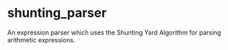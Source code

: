 # shunting_parser

An expression parser which uses the Shunting Yard Algorithm for parsing arithmetic expressions.
